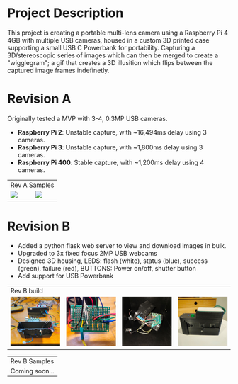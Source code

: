 # Project Description
This project is creating a portable multi-lens camera using a Raspberry Pi 4 4GB with multiple USB cameras, housed in a custom 3D printed case supporting a small USB C Powerbank for portability.
Capturing a 3D/stereoscopic series of images which can then be merged to create a "wigglegram"; a gif that creates a 3D illusition which flips between the captured image frames indefinetly.

# Revision A
Originally tested a MVP with 3-4, 0.3MP USB cameras.
- **Raspberry Pi 2**: Unstable capture, with ~16,494ms delay using 3 cameras.
- **Raspberry Pi 3**: Unstable capture, with ~1,800ms delay using 3 cameras.
- **Raspberry Pi 400**: Stable capture, with ~1,200ms delay using 4 cameras.

<table>
  <tr><td colspan="2">Rev A Samples</td></tr>
  <tr>
    <td><img src="readme/1731046338_B.gif"></td>
    <td><img src="readme/1731052035_A.gif"></td>
  </tr>
</table>


# Revision B
- Added a python flask web server to view and download images in bulk.
- Upgraded to 3x fixed focus 2MP USB webcams
- Designed 3D housing, LEDS: flash (white), status (blue), success (green), failure (red), BUTTONS: Power on/off, shutter button
- Add support for USB Powerbank

<table>
  <tr><td colspan="4">Rev B build</td></tr>
  <tr>
    <td><img src="readme/rev2_a.jpg"></td>
    <td><img src="readme/rev2_b.jpg"></td>
    <td><img src="readme/rev2_c.jpg"></td>
    <td><img src="readme/rev2_d.jpg"></td>
  </tr>
</table>

<table>
  <tr><td colspan="3">Rev B Samples</td></tr>
  <tr>
    <td>Coming soon...</td>
  </tr>
</table>
